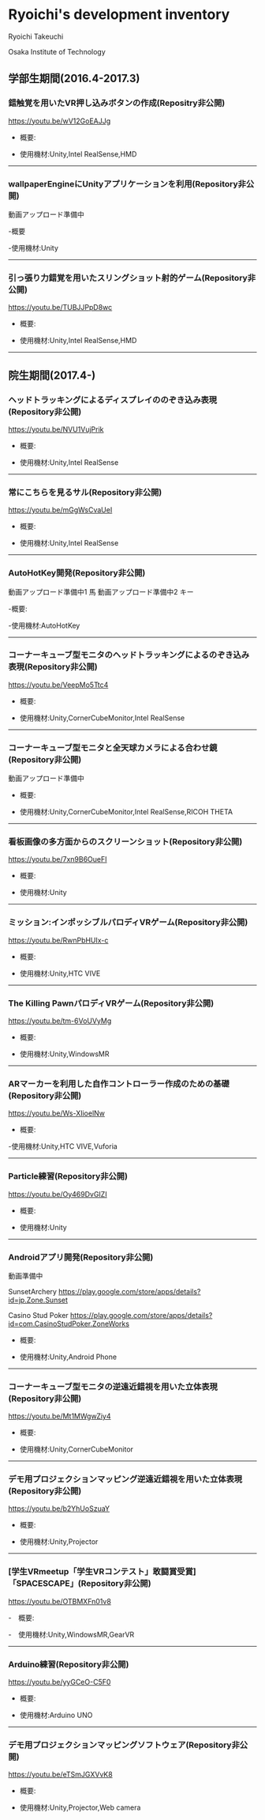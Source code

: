 # Ryoichi's development inventory
Ryoichi Takeuchi

Osaka Institute of Technology


## 学部生期間(2016.4-2017.3)
### 錯触覚を用いたVR押し込みボタンの作成(Repositry非公開)
https://youtu.be/wV12GoEAJJg

- 概要:

- 使用機材:Unity,Intel RealSense,HMD
***
### wallpaperEngineにUnityアプリケーションを利用(Repository非公開)
動画アップロード準備中

-概要

-使用機材:Unity

***
### 引っ張り力錯覚を用いたスリングショット射的ゲーム(Repository非公開)
https://youtu.be/TUBJJPpD8wc

- 概要:

- 使用機材:Unity,Intel RealSense,HMD
***


## 院生期間(2017.4-)

### ヘッドトラッキングによるディスプレイののぞき込み表現(Repository非公開)
https://youtu.be/NVU1VujPrik

- 概要:

- 使用機材:Unity,Intel RealSense
***
### 常にこちらを見るサル(Repository非公開)
https://youtu.be/mGgWsCvaUeI

- 概要:

- 使用機材:Unity,Intel RealSense
***
### AutoHotKey開発(Repository非公開)
動画アップロード準備中1 馬
動画アップロード準備中2 キー

-概要:

-使用機材:AutoHotKey

***
### コーナーキューブ型モニタのヘッドトラッキングによるのぞき込み表現(Repository非公開)
https://youtu.be/VeepMo5Ttc4

- 概要:

- 使用機材:Unity,CornerCubeMonitor,Intel RealSense
***
### コーナーキューブ型モニタと全天球カメラによる合わせ鏡(Repository非公開)
動画アップロード準備中
- 概要:

- 使用機材:Unity,CornerCubeMonitor,Intel RealSense,RICOH THETA
***
### 看板画像の多方面からのスクリーンショット(Repository非公開)
https://youtu.be/7xn9B6OueFI

- 概要:

- 使用機材:Unity
***
### ミッション:インポッシブルパロディVRゲーム(Repository非公開)
https://youtu.be/RwnPbHUIx-c

- 概要:

- 使用機材:Unity,HTC VIVE
***
### The Killing PawnパロディVRゲーム(Repository非公開)
https://youtu.be/tm-6VoUVyMg

- 概要:

- 使用機材:Unity,WindowsMR
***
### ARマーカーを利用した自作コントローラー作成のための基礎(Repository非公開)
https://youtu.be/Ws-XIioelNw

- 概要:

-使用機材:Unity,HTC VIVE,Vuforia
***
### Particle練習(Repository非公開)
https://youtu.be/Oy469DvGIZI

- 概要:

- 使用機材:Unity
***
### Androidアプリ開発(Repository非公開)
動画準備中

SunsetArchery
https://play.google.com/store/apps/details?id=jp.Zone.Sunset

Casino Stud Poker
https://play.google.com/store/apps/details?id=com.CasinoStudPoker.ZoneWorks
- 概要:

- 使用機材:Unity,Android Phone

***
### コーナーキューブ型モニタの逆遠近錯視を用いた立体表現(Repository非公開)
https://youtu.be/Mt1MWgwZiy4

- 概要:

- 使用機材:Unity,CornerCubeMonitor
***
### デモ用プロジェクションマッピング逆遠近錯視を用いた立体表現(Repository非公開)
https://youtu.be/b2YhUoSzuaY

- 概要:

- 使用機材:Unity,Projector
***
### [学生VRmeetup「学生VRコンテスト」敢闘賞受賞]「SPACESCAPE」(Repository非公開)
https://youtu.be/OTBMXFn01v8

-　概要:

-　使用機材:Unity,WindowsMR,GearVR
***
### Arduino練習(Repository非公開)
https://youtu.be/yyGCeO-C5F0

- 概要:

- 使用機材:Arduino UNO
***
### デモ用プロジェクションマッピングソフトウェア(Repository非公開)
https://youtu.be/eTSmJGXVvK8

- 概要:

- 使用機材:Unity,Projector,Web camera
